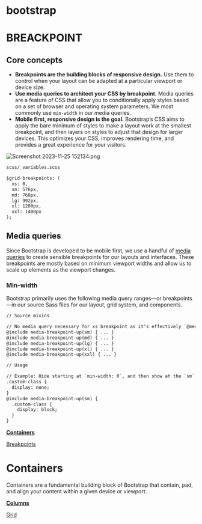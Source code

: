 # bootstrap

# BREACKPOINT

## **Core concepts**

- **Breakpoints are the building blocks of responsive design.** Use them to control when your layout can be adapted at a particular viewport or device size.
- **Use media queries to architect your CSS by breakpoint.** Media queries are a feature of CSS that allow you to conditionally apply styles based on a set of browser and operating system parameters. We most commonly use `min-width` in our media queries.
- **Mobile first, responsive design is the goal.** Bootstrap’s CSS aims to apply the bare minimum of styles to make a layout work at the smallest breakpoint, and then layers on styles to adjust that design for larger devices. This optimizes your CSS, improves rendering time, and provides a great experience for your visitors.

![Screenshot 2023-11-25 152134.png](bootstrap%20f4354c8bde0c4c48a9b72471fea9face/Screenshot_2023-11-25_152134.png)

```html
scss/_variables.scss

$grid-breakpoints: (
  xs: 0,
  sm: 576px,
  md: 768px,
  lg: 992px,
  xl: 1200px,
  xxl: 1400px
);
```

## **Media queries**

Since Bootstrap is developed to be mobile first, we use a handful of [media queries](https://developer.mozilla.org/en-US/docs/Web/CSS/Media_Queries/Using_media_queries) to create sensible breakpoints for our layouts and interfaces. These breakpoints are mostly based on minimum viewport widths and allow us to scale up elements as the viewport changes.

### **Min-width**

Bootstrap primarily uses the following media query ranges—or breakpoints—in our source Sass files for our layout, grid system, and components.

```html
// Source mixins

// No media query necessary for xs breakpoint as it's effectively `@media (min-width: 0) { ... }`
@include media-breakpoint-up(sm) { ... }
@include media-breakpoint-up(md) { ... }
@include media-breakpoint-up(lg) { ... }
@include media-breakpoint-up(xl) { ... }
@include media-breakpoint-up(xxl) { ... }

// Usage

// Example: Hide starting at `min-width: 0`, and then show at the `sm` breakpoint
.custom-class {
  display: none;
}
@include media-breakpoint-up(sm) {
  .custom-class {
    display: block;
  }
}
```

[**Containers**](bootstrap%20f4354c8bde0c4c48a9b72471fea9face/Containers%20fe4d169a907e4e6f98df03123e87bf9a.md)

[Breakpoints](https://getbootstrap.com/docs/5.3/layout/breakpoints/)

# **Containers**

Containers are a fundamental building block of Bootstrap that contain, pad, and align your content within a given device or viewport.

[**Columns**](bootstrap%20f4354c8bde0c4c48a9b72471fea9face/Columns%209e47fe53786b4784bfd0ed67e0f795ba.md)

[Grid](bootstrap%20f4354c8bde0c4c48a9b72471fea9face/Grid%207708df4f9c284bbd826853af591cf4f8.md)